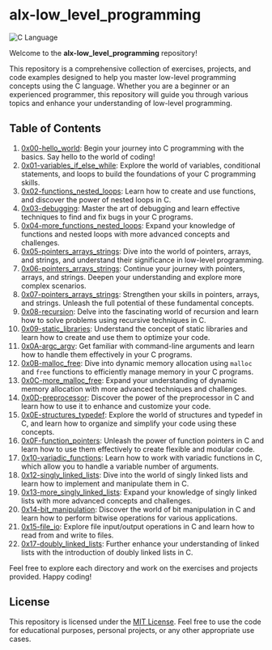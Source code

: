 <h1>alx-low_level_programming</h1>

<p>
    <img src="https://img.shields.io/badge/language-C-blue" alt="C Language">
</p>

<p>Welcome to the <strong>alx-low_level_programming</strong> repository!</p>

<p>
    This repository is a comprehensive collection of exercises, projects, and code examples designed to help you master low-level programming concepts using the C language. Whether you are a beginner or an experienced programmer, this repository will guide you through various topics and enhance your understanding of low-level programming.
</p>

<h2>Table of Contents</h2>

<ol>
    <li><a href="./0x00-hello_world">0x00-hello_world</a>: Begin your journey into C programming with the basics. Say hello to the world of coding!</li>
    <li><a href="./0x01-variables_if_else_while">0x01-variables_if_else_while</a>: Explore the world of variables, conditional statements, and loops to build the foundations of your C programming skills.</li>
    <li><a href="./0x02-functions_nested_loops">0x02-functions_nested_loops</a>: Learn how to create and use functions, and discover the power of nested loops in C.</li>
    <li><a href="./0x03-debugging">0x03-debugging</a>: Master the art of debugging and learn effective techniques to find and fix bugs in your C programs.</li>
    <li><a href="./0x04-more_functions_nested_loops">0x04-more_functions_nested_loops</a>: Expand your knowledge of functions and nested loops with more advanced concepts and challenges.</li>
    <li><a href="./0x05-pointers_arrays_strings">0x05-pointers_arrays_strings</a>: Dive into the world of pointers, arrays, and strings, and understand their significance in low-level programming.</li>
    <li><a href="./0x06-pointers_arrays_strings">0x06-pointers_arrays_strings</a>: Continue your journey with pointers, arrays, and strings. Deepen your understanding and explore more complex scenarios.</li>
    <li><a href="./0x07-pointers_arrays_strings">0x07-pointers_arrays_strings</a>: Strengthen your skills in pointers, arrays, and strings. Unleash the full potential of these fundamental concepts.</li>
    <li><a href="./0x08-recursion">0x08-recursion</a>: Delve into the fascinating world of recursion and learn how to solve problems using recursive techniques in C.</li>
    <li><a href="./0x09-static_libraries">0x09-static_libraries</a>: Understand the concept of static libraries and learn how to create and use them to optimize your code.</li>
    <li><a href="./0x0A-argc_argv">0x0A-argc_argv</a>: Get familiar with command-line arguments and learn how to handle them effectively in your C programs.</li>
    <li><a href="./0x0B-malloc_free">0x0B-malloc_free</a>: Dive into dynamic memory allocation using <code>malloc</code> and <code>free</code> functions to efficiently manage memory in your C programs.</li>
    <li><a href="./0x0C-more_malloc_free">0x0C-more_malloc_free</a>: Expand your understanding of dynamic memory allocation with more advanced techniques and challenges.</li>
    <li><a href="./0x0D-preprocessor">0x0D-preprocessor</a>: Discover the power of the preprocessor in C and learn how to use it to enhance and customize your code.</li>
    <li><a href="./0x0E-structures_typedef">0x0E-structures_typedef</a>: Explore the world of structures and typedef in C, and learn how to organize and simplify your code using these concepts.</li>
    <li><a href="./0x0F-function_pointers">0x0F-function_pointers</a>: Unleash the power of function pointers in C and learn how to use them effectively to create flexible and modular code.</li>
    <li><a href="./0x10-variadic_functions">0x10-variadic_functions</a>: Learn how to work with variadic functions in C, which allow you to handle a variable number of arguments.</li>
    <li><a href="./0x12-singly_linked_lists">0x12-singly_linked_lists</a>: Dive into the world of singly linked lists and learn how to implement and manipulate them in C.</li>
    <li><a href="./0x13-more_singly_linked_lists">0x13-more_singly_linked_lists</a>: Expand your knowledge of singly linked lists with more advanced concepts and challenges.</li>
    <li><a href="./0x14-bit_manipulation">0x14-bit_manipulation</a>: Discover the world of bit manipulation in C and learn how to perform bitwise operations for various applications.</li>
    <li><a href="./0x15-file_io">0x15-file_io</a>: Explore file input/output operations in C and learn how to read from and write to files.</li>
    <li><a href="./0x17-doubly_linked_lists">0x17-doubly_linked_lists</a>: Further enhance your understanding of linked lists with the introduction of doubly linked lists in C.</li>
</ol>

<p>
    Feel free to explore each directory and work on the exercises and projects provided. Happy coding!
</p>

<h2>License</h2>

<p>This repository is licensed under the <a href="LICENSE">MIT License</a>. Feel free to use the code for educational purposes, personal projects, or any other appropriate use cases.</p>
